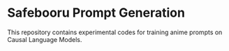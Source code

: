 # Safebooru Prompt Generation

This repository contains experimental codes for training anime prompts on Causal Language Models.

